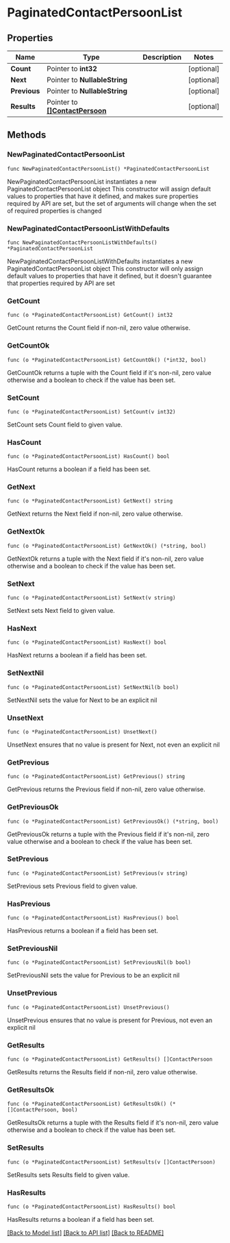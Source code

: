 # PaginatedContactPersoonList

## Properties

Name | Type | Description | Notes
------------ | ------------- | ------------- | -------------
**Count** | Pointer to **int32** |  | [optional] 
**Next** | Pointer to **NullableString** |  | [optional] 
**Previous** | Pointer to **NullableString** |  | [optional] 
**Results** | Pointer to [**[]ContactPersoon**](ContactPersoon.md) |  | [optional] 

## Methods

### NewPaginatedContactPersoonList

`func NewPaginatedContactPersoonList() *PaginatedContactPersoonList`

NewPaginatedContactPersoonList instantiates a new PaginatedContactPersoonList object
This constructor will assign default values to properties that have it defined,
and makes sure properties required by API are set, but the set of arguments
will change when the set of required properties is changed

### NewPaginatedContactPersoonListWithDefaults

`func NewPaginatedContactPersoonListWithDefaults() *PaginatedContactPersoonList`

NewPaginatedContactPersoonListWithDefaults instantiates a new PaginatedContactPersoonList object
This constructor will only assign default values to properties that have it defined,
but it doesn't guarantee that properties required by API are set

### GetCount

`func (o *PaginatedContactPersoonList) GetCount() int32`

GetCount returns the Count field if non-nil, zero value otherwise.

### GetCountOk

`func (o *PaginatedContactPersoonList) GetCountOk() (*int32, bool)`

GetCountOk returns a tuple with the Count field if it's non-nil, zero value otherwise
and a boolean to check if the value has been set.

### SetCount

`func (o *PaginatedContactPersoonList) SetCount(v int32)`

SetCount sets Count field to given value.

### HasCount

`func (o *PaginatedContactPersoonList) HasCount() bool`

HasCount returns a boolean if a field has been set.

### GetNext

`func (o *PaginatedContactPersoonList) GetNext() string`

GetNext returns the Next field if non-nil, zero value otherwise.

### GetNextOk

`func (o *PaginatedContactPersoonList) GetNextOk() (*string, bool)`

GetNextOk returns a tuple with the Next field if it's non-nil, zero value otherwise
and a boolean to check if the value has been set.

### SetNext

`func (o *PaginatedContactPersoonList) SetNext(v string)`

SetNext sets Next field to given value.

### HasNext

`func (o *PaginatedContactPersoonList) HasNext() bool`

HasNext returns a boolean if a field has been set.

### SetNextNil

`func (o *PaginatedContactPersoonList) SetNextNil(b bool)`

 SetNextNil sets the value for Next to be an explicit nil

### UnsetNext
`func (o *PaginatedContactPersoonList) UnsetNext()`

UnsetNext ensures that no value is present for Next, not even an explicit nil
### GetPrevious

`func (o *PaginatedContactPersoonList) GetPrevious() string`

GetPrevious returns the Previous field if non-nil, zero value otherwise.

### GetPreviousOk

`func (o *PaginatedContactPersoonList) GetPreviousOk() (*string, bool)`

GetPreviousOk returns a tuple with the Previous field if it's non-nil, zero value otherwise
and a boolean to check if the value has been set.

### SetPrevious

`func (o *PaginatedContactPersoonList) SetPrevious(v string)`

SetPrevious sets Previous field to given value.

### HasPrevious

`func (o *PaginatedContactPersoonList) HasPrevious() bool`

HasPrevious returns a boolean if a field has been set.

### SetPreviousNil

`func (o *PaginatedContactPersoonList) SetPreviousNil(b bool)`

 SetPreviousNil sets the value for Previous to be an explicit nil

### UnsetPrevious
`func (o *PaginatedContactPersoonList) UnsetPrevious()`

UnsetPrevious ensures that no value is present for Previous, not even an explicit nil
### GetResults

`func (o *PaginatedContactPersoonList) GetResults() []ContactPersoon`

GetResults returns the Results field if non-nil, zero value otherwise.

### GetResultsOk

`func (o *PaginatedContactPersoonList) GetResultsOk() (*[]ContactPersoon, bool)`

GetResultsOk returns a tuple with the Results field if it's non-nil, zero value otherwise
and a boolean to check if the value has been set.

### SetResults

`func (o *PaginatedContactPersoonList) SetResults(v []ContactPersoon)`

SetResults sets Results field to given value.

### HasResults

`func (o *PaginatedContactPersoonList) HasResults() bool`

HasResults returns a boolean if a field has been set.


[[Back to Model list]](../README.md#documentation-for-models) [[Back to API list]](../README.md#documentation-for-api-endpoints) [[Back to README]](../README.md)


